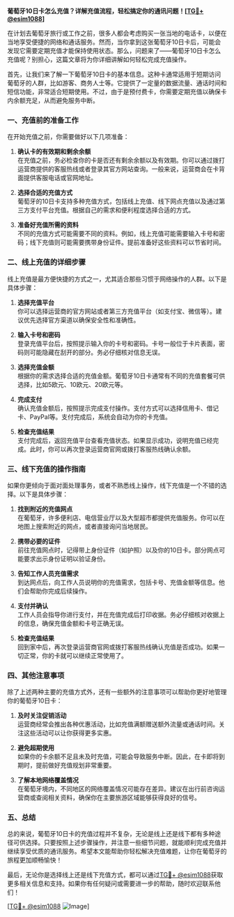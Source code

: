 **葡萄牙10日卡怎么充值？详解充值流程，轻松搞定你的通讯问题！[[TG💪+ @esim1088](https://t.me/s/esim1088)]**

在计划去葡萄牙旅行或工作之前，很多人都会考虑购买一张当地的电话卡，以便在当地享受便捷的网络和通话服务。然而，当你拿到这张葡萄牙10日卡后，可能会发现它需要定期充值才能保持使用状态。那么，问题来了——葡萄牙10日卡怎么充值呢？别担心，这篇文章将为你详细讲解如何轻松完成充值操作。

首先，让我们来了解一下葡萄牙10日卡的基本信息。这种卡通常适用于短期访问葡萄牙的人群，比如游客、商务人士等。它提供了一定量的数据流量、通话时间和短信功能，非常适合短期使用。不过，由于是预付费卡，你需要定期充值以确保卡内余额充足，从而避免服务中断。

### **一、充值前的准备工作**

在开始充值之前，你需要做好以下几项准备：

1. **确认卡的有效期和剩余余额**  
   在充值之前，务必检查你的卡是否还有剩余余额以及有效期。你可以通过拨打运营商提供的客服热线或者登录其官方网站查询。一般来说，运营商会在卡背面提供客服电话或官网地址。

2. **选择合适的充值方式**  
   葡萄牙的10日卡支持多种充值方式，包括线上充值、线下网点充值以及通过第三方支付平台充值。根据自己的需求和便利程度选择合适的方式。

3. **准备好充值所需的资料**  
   不同的充值方式可能需要不同的资料。例如，线上充值可能需要输入卡号和密码；线下充值则可能需要携带身份证件。提前准备好这些资料可以节省时间。

### **二、线上充值的详细步骤**

线上充值是最方便快捷的方式之一，尤其适合那些习惯于网络操作的人群。以下是具体步骤：

1. **选择充值平台**  
   你可以选择运营商的官方网站或者第三方充值平台（如支付宝、微信等）。建议优先选择官方渠道以确保安全性和准确性。

2. **输入卡号和密码**  
   登录充值平台后，按照提示输入你的卡号和密码。卡号一般位于卡片表面，密码则可能隐藏在刮开的部分。务必仔细核对信息无误。

3. **选择充值金额**  
   根据你的需求选择合适的充值金额。葡萄牙10日卡通常有不同的充值套餐可供选择，比如5欧元、10欧元、20欧元等。

4. **完成支付**  
   确认充值金额后，按照提示完成支付操作。支付方式可以选择信用卡、借记卡、PayPal等。支付完成后，系统会自动为你的卡充值。

5. **检查充值结果**  
   支付完成后，返回充值平台查看充值状态。如果显示成功，说明充值已经完成。此时，你可以再次登录运营商官网或拨打客服热线确认余额。

### **三、线下充值的操作指南**

如果你更倾向于面对面处理事务，或者不熟悉线上操作，线下充值是一个不错的选择。以下是具体步骤：

1. **找到附近的充值网点**  
   在葡萄牙，许多便利店、电信营业厅以及大型超市都提供充值服务。你可以在地图上搜索附近的网点，或者直接询问当地居民。

2. **携带必要的证件**  
   前往充值网点时，记得带上身份证件（如护照）以及你的10日卡。部分网点可能要求出示身份证明以验证身份。

3. **告知工作人员充值需求**  
   到达网点后，向工作人员说明你的充值需求，包括卡号、充值金额等信息。他们会帮助你完成后续操作。

4. **支付并确认**  
   工作人员会指导你进行支付，并在充值完成后打印收据。务必仔细核对收据上的信息，确保充值金额和卡号正确无误。

5. **检查充值结果**  
   回到家中后，再次登录运营商官网或拨打客服热线确认充值是否成功。如果一切正常，你的卡就可以继续正常使用了。

### **四、其他注意事项**

除了上述两种主要的充值方式外，还有一些额外的注意事项可以帮助你更好地管理你的葡萄牙10日卡：

1. **及时关注促销活动**  
   运营商经常会推出各种优惠活动，比如充值满额赠送额外流量或通话时间。关注这些活动可以让你获得更多实惠。

2. **避免超期使用**  
   如果你的卡余额不足且未及时充值，可能会导致服务中断。因此，在卡即将到期时，提前做好充值规划非常重要。

3. **了解本地网络覆盖情况**  
   在葡萄牙境内，不同地区的网络覆盖情况可能存在差异。建议在出行前咨询运营商或查阅相关资料，确保你在主要旅游区域能够获得良好的信号。

### **五、总结**

总的来说，葡萄牙10日卡的充值过程并不复杂，无论是线上还是线下都有多种途径可供选择。只要按照上述步骤操作，并注意一些细节问题，就能顺利完成充值并继续享受优质的通讯服务。希望本文能帮助你轻松解决充值难题，让你在葡萄牙的旅程更加顺畅愉快！

最后，无论你是选择线上还是线下充值方式，都可以通过[TG💪+ @esim1088](https://t.me/s/esim1088)获取更多相关信息和支持。如果你有任何疑问或需要进一步的帮助，随时欢迎联系他们！

[[TG💪+ @esim1088](https://t.me/s/esim1088) ![Image](https://i.postimg.cc/4NQfJmqS/Snipaste-2025-05-13-00-14-12.png)]